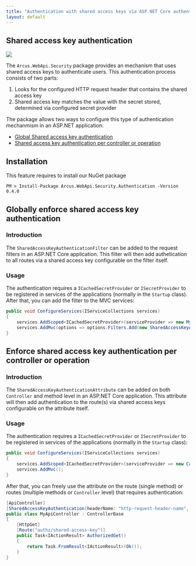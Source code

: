 ```yaml
---
title: "Authentication with shared access keys via ASP.NET Core authentication filters"
layout: default
---
```


## Shared access key authentication

![](https://img.shields.io/badge/Available%20starting-v0.1-green?link=https://github.com/arcus-azure/arcus.webapi/releases/tag/v0.1.0)

The `Arcus.WebApi.Security` package provides an mechanism that uses shared access keys to authenticate users.
This authentication process consists of two parts:

1. Looks for the configured HTTP request header that contains the shared access key
2. Shared access key matches the value with the secret stored, determined via configured secret provider

The package allows two ways to configure this type of authentication mechanmism in an <span>ASP.NET</span> application:
- [Global Shared access key authentication](#globally-enforce-shared-access-key-authentication)
- [Shared access key authentication per controller or operation](#enforce-shared-access-key-authentication-per-controller-or-operation)

## Installation

This feature requires to install our NuGet package

```shell
PM > Install-Package Arcus.WebApi.Security.Authentication -Version 0.4.0
```

## Globally enforce shared access key authentication

### Introduction

The `SharedAccessKeyAuthenticationFilter` can be added to the request filters in an <span>ASP.NET</span> Core application.
This filter will then add authetication to all routes via a shared access key configurable on the filter itself.

### Usage

The authentication requires a `ICachedSecretProvider` or `ISecretProvider` to be registered in services of the applications (normally in the `Startup` class).
After that, you can add the filter to the MVC services:

```csharp
public void ConfigureServices(IServiceCollections services)
{
    services.AddScoped<ICachedSecretProvider>(serviceProvider => new MyCachedSecretProvider());
    services.AddMvc(options => options.Filters.Add(new SharedAccessKeyAuthenticationFilter(headerName: "http-request-header-name", secretName: "shared-access-key-name")));
}
```

## Enforce shared access key authentication per controller or operation

### Introduction

The `SharedAccessKeyAuthenticationAttribute` can be added on both `Controller` and method level in an <span>ASP.NET</span> Core application.
This attribute will then add authentication to the route(s) via shared access keys configurable on the attribute itself.

### Usage

The authentication requires a `ICachedSecretProvider` or `ISecretProvider` to be registered in services of the applications (normally in the `Startup` class):

```csharp
public void ConfigureServices(IServiceCollections services)
{
    services.AddScoped<ICachedSecretProvider>(serviceProvider => new CachedSecretProvider(new MySecretProvider()));
    services.AddMvc();
}
```

After that, you can freely use the attribute on the route (single method) or routes (multiple methods or `Controller` level) that requires authentication:

```csharp
[ApiController]
[SharedAccessKeyAuthentication(headerName: "http-request-header-name", secretName: "shared-access-key-name")]
public class MyApiController : ControllerBase
{
    [HttpGet]
    [Route("authz/shared-access-key")]
    public Task<IActionResult> AuthorizedGet()
    {
        return Task.FromResult<IActionResult>(Ok());
    }
}
```